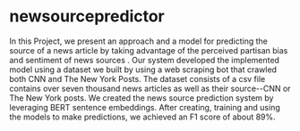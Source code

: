 # newsourcepredictor
In this Project, we present an approach and a model for predicting the source of a news article by taking advantage of the perceived partisan  bias and sentiment of news sources . Our system developed the implemented model using a dataset we built by using a web scraping bot that crawled both CNN and The New York Posts. The dataset consists of a csv file contains over seven thousand news articles as well as their source--CNN or The New York posts. We created the news source prediction system by leveraging BERT sentence embeddings. After creating, training and using the models to make predictions, we achieved an F1 score of about 89%.
